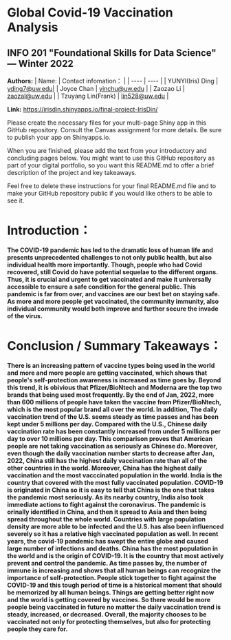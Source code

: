 # Global Covid-19 Vaccination Analysis
## INFO 201 "Foundational Skills for Data Science" — Winter 2022

**Authors:**
|  Name:   | Contact infomation：  |
|  ----  | ----  |
| YUNYI(Iris) Ding  | yding7@uw.edu|
| Joyce Chan  | yinchu@uw.edu |
| Zaozao Li  | zaozal@uw.edu |
| Tzuyang Lin(Frank) | lin528@uw.edu |

**Link:** https://irisdin.shinyapps.io/final-project-IrisDin/

Please create the necessary files for your multi-page Shiny app in this GitHub repository. Consult the Canvas assignment for more details. Be sure to publish your app on Shinyapps.io.

When you are finished, please add the text from your introductory and concluding pages below. You might want to use this GitHub repository as part of your digital portfolio, so you want this README.md to offer a brief description of the project and key takeaways.

Feel free to delete these instructions for your final README.md file and to make your GitHub repository public if you would like others to be able to see it. 

# Introduction：

**The COVID-19 pandemic has led to the dramatic loss of human life and presents unprecedented challenges to not only public health, but also individual health more importantly. Though, people who had Covid recovered, still Covid do have potential sequelae to the different organs. Thus, it is crucial and urgent to get vaccinated and make it universally accessible to ensure a safe condition for the general public. This pandemic is far from over, and vaccines are our best bet on staying safe. As more and more people get vaccinated, the community immunity, also individual community would both improve and further secure the invade of the virus.**


# Conclusion / Summary Takeaways：

**There is an increasing pattern of vaccine types being used in the world and more and more people are getting vaccinated, which shows that people's self-protection awareness is increased as time goes by. Beyond this trend, it is obivious that Pfizer/BioNtech and Moderna are the top two brands that being used most frequently. By the end of Jan, 2022, more than 600 millions of people have taken the vaccine from Pfizer/BioNtech, which is the most popular brand all over the world. In addition, The daily vaccination trend of the U.S. seems steady as time passes and has been kept under 5 millions per day. Compared with the U.S., Chinese daily vaccination rate has been constantly increased from under 5 millions per day to over 10 millions per day. This comparison proves that American people are not taking vaccination as seriously as Chinese do. Moreover, even though the daily vaccination number starts to decrease after Jan, 2022, China still has the highest daily vaccination rate than all of the other countries in the world. Moreover, China has the highest daily vaccination and the most vacccinated population in the world. India is the country that covered with the most fully vaccinated population. COVID-19 is originated in China so it is easy to tell that China is the one that takes the pandemic most seriously. As its nearby country, India also took immediate actions to fight against the coronavirus. The pandemic is orinally identified in China, and then it spread to Asia and then being spread throughout the whole world. Countries with large population density are more able to be infected and the U.S. has also been influenced severely so it has a relative high vaccinated population as well. In recent years, the covid-19 pandemic has swept the entire globe and caused large number of infections and deaths. China has the most population in the world and is the origin of COVID-19. It is the country that most actively prevent and control the pandemic. As time passes by, the number of immune is increasing and shows that all human beings can recognize the importance of self-protection. People stick together to fight against the COVID-19 and this tough period of time is a historical moment that should be memorized by all human beings. Things are getting better right now and the world is getting covered by vaccines. So there would be more people being vaccinated in future no matter the daily vaccination trend is steady, increased, or decreased. Overall, the majority chooses to be vaccinated not only for protecting themselves, but also for protecting people they care for.**
         

